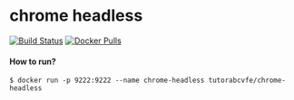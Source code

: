 chrome headless
======================
[![Build Status](https://travis-ci.org/tutorabc/chrome-headless.svg?branch=master)](https://travis-ci.org/tutorabc/chrome-headless)
[![Docker Pulls](https://img.shields.io/docker/pulls/tutorabcvfe/chrome-headless.svg)](https://hub.docker.com/r/tutorabcvfe/chrome-headless/tags/)

#### How to run?
```shell
$ docker run -p 9222:9222 --name chrome-headless tutorabcvfe/chrome-headless
```

